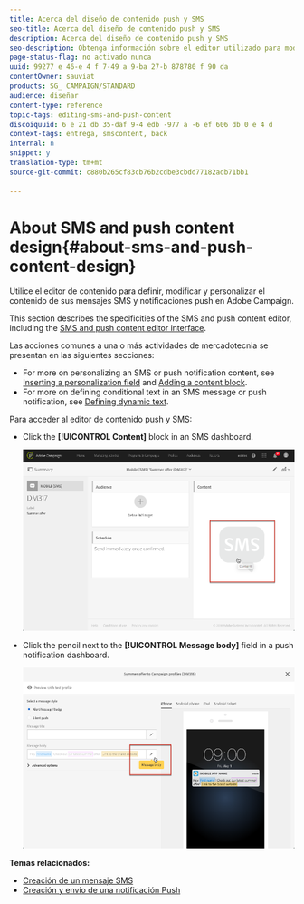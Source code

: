 ```yaml
---
title: Acerca del diseño de contenido push y SMS
seo-title: Acerca del diseño de contenido push y SMS
description: Acerca del diseño de contenido push y SMS
seo-description: Obtenga información sobre el editor utilizado para modificar el contenido de sus mensajes SMS y notificaciones push en Adobe Campaign.
page-status-flag: no activado nunca
uuid: 99277 e 46-e 4 f 7-49 a 9-ba 27-b 878780 f 90 da
contentOwner: sauviat
products: SG_ CAMPAIGN/STANDARD
audience: diseñar
content-type: reference
topic-tags: editing-sms-and-push-content
discoiquuid: 6 e 21 db 35-daf 9-4 edb -977 a -6 ef 606 db 0 e 4 d
context-tags: entrega, smscontent, back
internal: n
snippet: y
translation-type: tm+mt
source-git-commit: c880b265cf83cb76b2cdbe3cbdd77182adb71bb1

---
```



# About SMS and push content design{#about-sms-and-push-content-design}

Utilice el editor de contenido para definir, modificar y personalizar el contenido de sus mensajes SMS y notificaciones push en Adobe Campaign.

This section describes the specificities of the SMS and push content editor, including the [SMS and push content editor interface](../../designing/using/sms-and-push-content-editor-interface.md).

Las acciones comunes a una o más actividades de mercadotecnia se presentan en las siguientes secciones:

* For more on personalizing an SMS or push notification content, see [Inserting a personalization field](../../designing/using/inserting-a-personalization-field.md) and [Adding a content block](../../designing/using/adding-a-content-block.md).
* For more on defining conditional text in an SMS message or push notification, see [Defining dynamic text](../../designing/using/defining-dynamic-text.md).

Para acceder al editor de contenido push y SMS:

* Click the **[!UICONTROL Content]** block in an SMS dashboard.

   ![](assets/des_sms_content.png)

* Click the pencil next to the **[!UICONTROL Message body]** field in a push notification dashboard.

   ![](assets/des_push_body.png)

**Temas relacionados:**

* [Creación de un mensaje SMS](../../channels/using/creating-an-sms-message.md)
* [Creación y envío de una notificación Push](../../channels/using/preparing-and-sending-a-push-notification.md)

